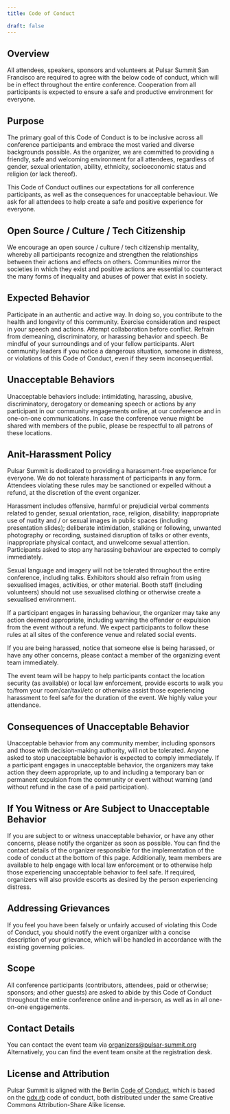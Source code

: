 ```yaml
---
title: Code of Conduct

draft: false
---
```


## Overview

All attendees, speakers, sponsors and volunteers at Pulsar Summit San Francisco are required to agree with the below code of conduct, which will be in effect throughout the entire conference. Cooperation from all participants is expected to ensure a safe and productive environment for everyone.

## Purpose

The primary goal of this Code of Conduct is to be inclusive across all conference participants and embrace the most varied and diverse backgrounds possible. As the organizer, we are committed to providing a friendly, safe and welcoming environment for all attendees, regardless of gender, sexual orientation, ability, ethnicity, socioeconomic status and religion (or lack thereof).

This Code of Conduct outlines our expectations for all conference participants, as well as the consequences for unacceptable behaviour. We ask for all attendees to help create a safe and positive experience for everyone.

## Open Source / Culture / Tech Citizenship

We encourage an open source / culture / tech citizenship mentality, whereby all participants recognize and strengthen the relationships between their actions and effects on others. Communities mirror the societies in which they exist and positive actions are essential to counteract the many forms of inequality and abuses of power that exist in society.

## Expected Behavior

Participate in an authentic and active way. In doing so, you contribute to the health and longevity of this community. Exercise consideration and respect in your speech and actions. Attempt collaboration before conflict. Refrain from demeaning, discriminatory, or harassing behavior and speech. Be mindful of your surroundings and of your fellow participants. Alert community leaders if you notice a dangerous situation, someone in distress, or violations of this Code of Conduct, even if they seem inconsequential.

## Unacceptable Behaviors

Unacceptable behaviors include: intimidating, harassing, abusive, discriminatory, derogatory or demeaning speech or actions by any participant in our community engagements online, at our conference and in one-on-one communications. In case the conference venue might be shared with members of the public, please be respectful to all patrons of these locations.

## Anit-Harassment Policy

Pulsar Summit is dedicated to providing a harassment-free experience for everyone. We do not tolerate harassment of participants in any form. Attendees violating these rules may be sanctioned or expelled without a refund, at the discretion of the event organizer.

Harassment includes offensive, harmful or prejudicial verbal comments related to gender, sexual orientation, race, religion, disability; inappropriate use of nudity and / or sexual images in public spaces (including presentation slides);  deliberate intimidation, stalking or following, unwanted photography or recording, sustained disruption of talks or other events, inappropriate physical contact, and unwelcome sexual attention. Participants asked to stop any harassing behaviour are expected to comply immediately.

Sexual language and imagery will not be tolerated throughout the entire conference, including talks. Exhibitors should also refrain from using sexualised images, activities, or other material. Booth staff (including volunteers) should not use sexualised clothing or otherwise create a sexualised environment.

If a participant engages in harassing behaviour, the organizer may take any action deemed appropriate, including warning the offender or expulsion from the event without a refund. We expect participants to follow these rules at all sites of the conference venue and related social events.

If you are being harassed, notice that someone else is being harassed, or have any other concerns, please contact a member of the organizing event team immediately. 

The event team will be happy to help participants contact the location security (as available) or local law enforcement, provide escorts to walk you to/from your room/car/taxi/etc or otherwise assist those experiencing harassment to feel safe for the duration of the event. We highly value your attendance.

## Consequences of Unacceptable Behavior

Unacceptable behavior from any community member, including sponsors and those with decision-making authority, will not be tolerated. Anyone asked to stop unacceptable behavior is expected to comply immediately. If a participant engages in unacceptable behavior, the organizers may take action they deem appropriate, up to and including a temporary ban or permanent expulsion from the community or event without warning (and without refund in the case of a paid participation).

## If You Witness or Are Subject to Unacceptable Behavior

If you are subject to or witness unacceptable behavior, or have any other concerns, please notify the organizer as soon as possible. You can find the contact details of the organizer responsible for the implementation of the code of conduct at the bottom of this page. Additionally, team members are available to help engage with local law enforcement or to otherwise help those experiencing unacceptable behavior to feel safe. If required, organizers will also provide escorts as desired by the person experiencing distress.

## Addressing Grievances

If you feel you have been falsely or unfairly accused of violating this Code of Conduct, you should notify the event organizer with a concise description of your grievance, which will be handled in accordance with the existing governing policies.

## Scope

All conference participants (contributors, attendees, paid or otherwise; sponsors; and other guests) are asked to abide by this Code of Conduct throughout the entire conference online and in-person, as well as in all one-on-one engagements.

## Contact Details

You can contact the event team via [organizers@pulsar-summit.org](mailto:organizers@pulsar-summit.org)
Alternatively, you can find the event team onsite at the registration desk.

## License and Attribution

Pulsar Summit is aligned with the Berlin [Code of Conduct](https://berlincodeofconduct.org/), which is based on the [pdx.rb](https://pdxruby.org/CONDUCT) code of conduct, both distributed under the same Creative Commons Attribution-Share Alike license.